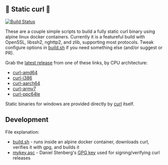 :mechanical_arm: Static curl :mechanical_arm:
-----------
[![Build Status](https://ci.moparisthe.best/job/moparisthebest/job/static-curl/job/master/badge/icon%3Fstyle=plastic)](https://ci.moparisthe.best/job/moparisthebest/job/static-curl/job/master/)

These are a couple simple scripts to build a fully static curl binary using alpine linux docker containers.  Currently it is a featureful build with OpenSSL, libssh2, nghttp2, and zlib, supporting most protocols.  Tweak configure options in [build.sh](build.sh#L50) if you need something else (and/or suggest or PR).

Grab the [latest release](https://github.com/moparisthebest/static-curl/releases/latest) from one of these links, by CPU architecture:
  - [curl-amd64](https://github.com/moparisthebest/static-curl/releases/latest/download/curl-amd64)
  - [curl-i386](https://github.com/moparisthebest/static-curl/releases/latest/download/curl-i386)
  - [curl-aarch64](https://github.com/moparisthebest/static-curl/releases/latest/download/curl-aarch64)
  - [curl-armv7](https://github.com/moparisthebest/static-curl/releases/latest/download/curl-armv7)
  - [curl-ppc64le](https://github.com/moparisthebest/static-curl/releases/latest/download/curl-ppc64le)

Static binaries for windows are provided directly by [curl](https://curl.haxx.se/windows/) itself.

Development
-----------

File explanation:
  - [build.sh](build.sh) - runs inside an alpine docker container, downloads curl, verifies it with gpg, and builds it
  - [mykey.asc](mykey.asc) - Daniel Stenberg's [GPG key](https://daniel.haxx.se/address.html) used for signing/verifying curl releases

